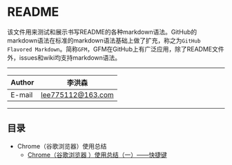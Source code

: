 README
===========================
该文件用来测试和展示书写README的各种markdown语法。GitHub的markdown语法在标准的markdown语法基础上做了扩充，称之为`GitHub Flavored Markdown`。简称`GFM`，GFM在GitHub上有广泛应用，除了README文件外，issues和wiki均支持markdown语法。

****
	
|Author|李洪森|
|---|---
|E-mail|lee775112@163.com


****
## 目录
* Chrome（谷歌浏览器）使用总结
    * [Chrome（谷歌浏览器 ）使用总结（一）——快捷键]("https://github.com/leehongsen/blog/blob/master/Chrome（谷歌浏览器）使用总结/Chrome（谷歌浏览器）使用总结（一）——快捷键.md")
